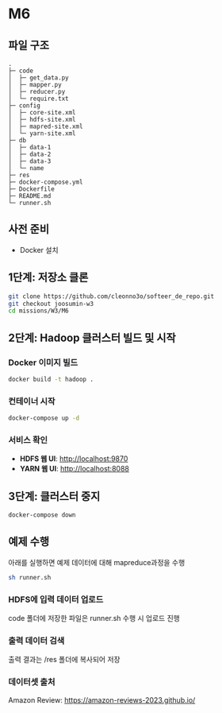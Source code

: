 # M6
## 파일 구조
```
.
├─ code
│  ├─ get_data.py
│  ├─ mapper.py
│  ├─ reducer.py
│  └─ require.txt
├─ config
│  ├─ core-site.xml
│  ├─ hdfs-site.xml
│  ├─ mapred-site.xml
│  └─ yarn-site.xml
├─ db
│  ├─ data-1
│  ├─ data-2
│  ├─ data-3
│  └─ name
├─ res
├─ docker-compose.yml
├─ Dockerfile
├─ README.md
└─ runner.sh
```

## 사전 준비
- Docker 설치

## 1단계: 저장소 클론
```bash
git clone https://github.com/cleonno3o/softeer_de_repo.git
git checkout joosumin-w3
cd missions/W3/M6
```

## 2단계: Hadoop 클러스터 빌드 및 시작
### Docker 이미지 빌드
```bash
docker build -t hadoop .
```
### 컨테이너 시작
```bash
docker-compose up -d
```

### 서비스 확인
- **HDFS 웹 UI**: [http://localhost:9870](http://localhost:9870)
- **YARN 웹 UI**: [http://localhost:8088](http://localhost:8088)

## 3단계: 클러스터 중지
```bash
docker-compose down
```
## 예제 수행
아래를 실행하면 예제 데이터에 대해 mapreduce과정을 수행
```bash
sh runner.sh
```
### HDFS에 입력 데이터 업로드
code 폴더에 저장한 파일은 runner.sh 수행 시 업로드 진행
### 출력 데이터 검색
출력 결과는 /res 폴더에 복사되어 저장

### 데이터셋 출처
Amazon Review: https://amazon-reviews-2023.github.io/